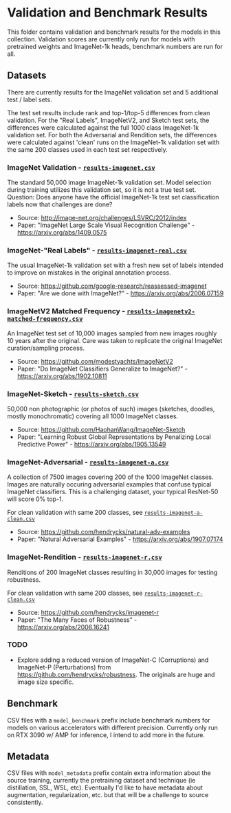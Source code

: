 # Validation and Benchmark Results

This folder contains validation and benchmark results for the models in this collection. Validation scores are currently only run for models with pretrained weights and ImageNet-1k heads, benchmark numbers are run for all.

## Datasets

There are currently results for the ImageNet validation set and 5 additional test / label sets.

The test set results include rank and top-1/top-5 differences from clean validation. For the "Real Labels", ImageNetV2, and Sketch test sets, the differences were calculated against the full 1000 class ImageNet-1k validation set. For both the Adversarial and Rendition sets, the differences were calculated against 'clean' runs on the ImageNet-1k validation set with the same 200 classes used in each test set respectively.

### ImageNet Validation - [`results-imagenet.csv`](results-imagenet.csv)

The standard 50,000 image ImageNet-1k validation set. Model selection during training utilizes this validation set, so it is not a true test set. Question: Does anyone have the official ImageNet-1k test set classification labels now that challenges are done?

* Source: http://image-net.org/challenges/LSVRC/2012/index
* Paper: "ImageNet Large Scale Visual Recognition Challenge" - https://arxiv.org/abs/1409.0575

### ImageNet-"Real Labels" - [`results-imagenet-real.csv`](results-imagenet-real.csv)

The usual ImageNet-1k validation set with a fresh new set of labels intended to improve on mistakes in the original annotation process.

* Source: https://github.com/google-research/reassessed-imagenet
* Paper: "Are we done with ImageNet?" - https://arxiv.org/abs/2006.07159

### ImageNetV2 Matched Frequency - [`results-imagenetv2-matched-frequency.csv`](results-imagenetv2-matched-frequency.csv)

An ImageNet test set of 10,000 images sampled from new images roughly 10 years after the original. Care was taken to replicate the original ImageNet curation/sampling process.

* Source: https://github.com/modestyachts/ImageNetV2
* Paper: "Do ImageNet Classifiers Generalize to ImageNet?" - https://arxiv.org/abs/1902.10811

### ImageNet-Sketch - [`results-sketch.csv`](results-sketch.csv)

50,000 non photographic (or photos of such) images (sketches, doodles, mostly monochromatic) covering all 1000 ImageNet classes.

* Source: https://github.com/HaohanWang/ImageNet-Sketch
* Paper: "Learning Robust Global Representations by Penalizing Local Predictive Power" - https://arxiv.org/abs/1905.13549

### ImageNet-Adversarial - [`results-imagenet-a.csv`](results-imagenet-a.csv)

A collection of 7500 images covering 200 of the 1000 ImageNet classes. Images are naturally occuring adversarial examples that confuse typical ImageNet classifiers. This is a challenging dataset, your typical ResNet-50 will score 0% top-1.

For clean validation with same 200 classes, see [`results-imagenet-a-clean.csv`](results-imagenet-a-clean.csv) 

* Source: https://github.com/hendrycks/natural-adv-examples
* Paper: "Natural Adversarial Examples" - https://arxiv.org/abs/1907.07174

### ImageNet-Rendition - [`results-imagenet-r.csv`](results-imagenet-r.csv)

Renditions of 200 ImageNet classes resulting in 30,000 images for testing robustness.

For clean validation with same 200 classes, see [`results-imagenet-r-clean.csv`](results-imagenet-r-clean.csv) 

* Source: https://github.com/hendrycks/imagenet-r
* Paper: "The Many Faces of Robustness" - https://arxiv.org/abs/2006.16241

### TODO
* Explore adding a reduced version of ImageNet-C (Corruptions) and ImageNet-P (Perturbations) from https://github.com/hendrycks/robustness. The originals are huge and image size specific.


## Benchmark

CSV files with a `model_benchmark` prefix include benchmark numbers for models on various accelerators with different precision. Currently only run on RTX 3090 w/ AMP for inference, I intend to add more in the future.

## Metadata

CSV files with `model_metadata` prefix contain extra information about the source training, currently the pretraining dataset and technique (ie distillation, SSL, WSL, etc). Eventually I'd like to have metadata about augmentation, regularization, etc. but that will be a challenge to source consistently. 
